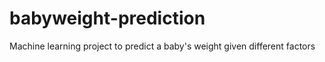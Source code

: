 # babyweight-prediction
Machine learning project to predict a baby's weight given different factors
